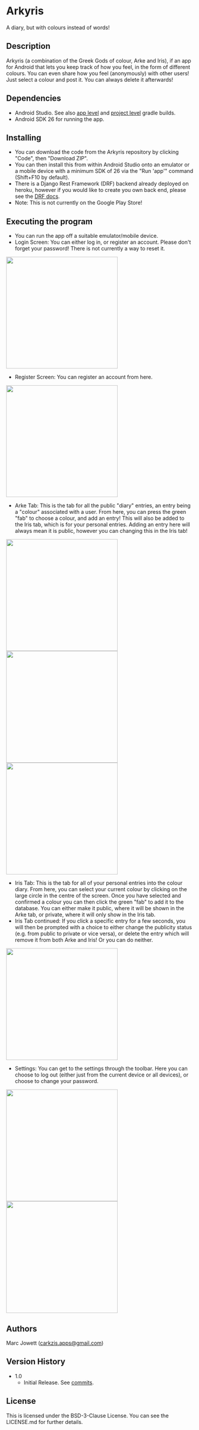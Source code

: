 # Arkyris
A diary, but with colours instead of words!

## Description
Arkyris (a combination of the Greek Gods of colour, Arke and Iris), if an app for Android that lets you keep track of how you feel, in the form of different colours.  You can even share how you feel (anonymously) with other users!  Just select a colour and post it.  You can always delete it afterwards!

## Dependencies
* Android Studio. See also [app level](https://github.com/Carkzis/Arkyris/blob/main/app/build.gradle) and [project level](https://github.com/Carkzis/Arkyris/blob/main/build.gradle) gradle builds.
* Android SDK 26 for running the app.

## Installing
* You can download the code from the Arkyris repository by clicking "Code", then "Download ZIP".
* You can then install this from within Android Studio onto an emulator or a mobile device with a minimum SDK of 26 via the "Run 'app'" command (Shift+F10 by default).
* There is a Django Rest Framework (DRF) backend already deployed on heroku, however if you would like to create you own back end, please see the [DRF docs](https://www.django-rest-framework.org/).
* Note: This is not currently on the Google Play Store!

## Executing the program
* You can run the app off a suitable emulator/mobile device.
* Login Screen: You can either log in, or register an account.  Please don't forget your password!  There is not currently a way to reset it.

<img src="https://github.com/Carkzis/Arkyris/blob/main/arkyris_screenshots/arkyris_login.jpg?raw=true" width="300" />

* Register Screen:  You can register an account from here.

<img src="https://github.com/Carkzis/Arkyris/blob/main/arkyris_screenshots/arkyris_register.jpg?raw=true" width="300" />

* Arke Tab:  This is the tab for all the public "diary" entries, an entry being a "colour" associated with a user.  From here, you can press the green "fab" to choose a colour, and add an entry!  This will also be added to the Iris tab, which is for your personal entries.  Adding an entry here will always mean it is public, however you can changing this in the Iris tab!

<img src="https://github.com/Carkzis/Arkyris/blob/main/arkyris_screenshots/arkyris_main_light.jpg?raw=true" width="300" />
<img src="https://github.com/Carkzis/Arkyris/blob/main/arkyris_screenshots/arkyris_main_dark.jpg?raw=true" width="300" />
<img src="https://github.com/Carkzis/Arkyris/blob/main/arkyris_screenshots/arkyris_color_picker.jpg?raw=true" width="300" />

* Iris Tab:  This is the tab for all of your personal entries into the colour diary.  From here, you can select your current colour by clicking on the large circle in the centre of the screen.  Once you have selected and confirmed a colour you can then click the green "fab" to add it to the database.  You can either make it public, where it will be shown in the Arke tab, or private, where it will only show in the Iris tab.
* Iris Tab continued:  If you click a specific entry for a few seconds, you will then be prompted with a choice to either change the publicity status (e.g. from public to private or vice versa), or delete the entry which will remove it from both Arke and Iris!  Or you can do neither.

<img src="https://github.com/Carkzis/Arkyris/blob/main/arkyris_screenshots/arkyris_private.jpg?raw=true" width="300" />

* Settings:  You can get to the settings through the toolbar.  Here you can choose to log out (either just from the current device or all devices), or choose to change your password.

<img src="https://github.com/Carkzis/Arkyris/blob/main/arkyris_screenshots/arkyris_settings.jpg?raw=true" width="300" />

<img src="https://github.com/Carkzis/Arkyris/blob/main/arkyris_screenshots/arkyris_change_password.jpg?raw=true" width="300" /> 

## Authors
Marc Jowett (carkzis.apps@gmail.com)

## Version History
* 1.0
  * Initial Release.  See [commits](https://github.com/Carkzis/Arkyris/commits/main).

## License
This is licensed under the BSD-3-Clause License.  You can see the LICENSE.md for further details.
